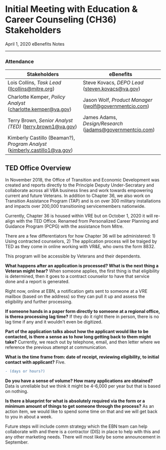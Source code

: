 # Initial Meeting with Education & Career Counseling (CH36) Stakeholders
April 1, 2020
eBenefits Notes
  
--------
### Attendance
|Stakeholders|eBenefits|
|---|---|
|Lois Collins, _Task Lead_ (llcollins@mitre.org) |Steve Kovacs, _DEPO Lead_ (steven.kovacs@va.gov)|
|Charlotte Kemper, _Policy Analyst_ (charlotte.kemper@va.gov)|Jason Wolf, _Product Manager_ (jwolf@governmentcio.com)|
|Terry Brown, _Senior Analyst (TED)_ (terry.brown1@va.gov)|James Adams, _Design/Research_ (jadams@governmentcio.com)|
|Kimberly Castillo (Beaman?), _Program Analyst_ (kimberly.castillo1@va.gov)|   |

## TED Office Overview
In November 2018, the Office of Transition and Economic Development was created and reports directly to the Principle Deputy Under-Secratary and collaborate across all VBA business lines and work towards empowering current and future Veterans.  In addition to Chapter 36, we also work on Transition Assistance Program (TAP) and is on over 300 military installations and impacts over 200,000 transitioning servicemembers nationwide.

Currently, Chapter 36 is housed within VRE but on October 1, 2020 it will re-align with the TED Office.  Renamed from Personalized Career Planning and Guidance Program (PCPG) with the assistance from Mitre.

There are a few differentiators for how Chapter 36 will be administered: 1)  Using contracted counselors, 2) The application process will be traiged by TED as they come in online working with VR&E, who owns the form 8832.

This program will be accessible by Veterans and their dependents.

**What happens after an application is processed?  What is the next thing a Veteran might hear?**
When someone applies, the first thing is that eligibility is determined, then it goes to a contract counselor to have that service done and a report is generated.

Right now, online at EBN, a notification gets sent to someone at a VRE mailbox (based on the address) so they can pull it up and assess the eligibility and further processing.  

**If someone hands in a paper form directly to someone at a regional office, is therea processing lag time?**
If they do it right there in person, there is no lag time if any and it wouldn't even be digitized.

**Part of the application talks about how the applicant would like to be contacted, is there a sense as to how long getting back to them might take?**
Currently, we reach out by telephone, email, and then letter where we reference the previous attempt at communication. 

**What is the time frame from: date of receipt, reviewing eligibility, to initial contact with applicant?**
Five.
``` diff
- (days or hours?)
```
**Do you have a sense of volume?  How many applications are obtained?**
Data is unreliable but we think it might be 4-6,000 per year but that is based on nothing.

**Is there a blueprint for what is absolutely required via the form or a minimum amount of things to get someone through the process?**
As an action item, we would like to spend some time on that and we will get back to you in about a week.

Future steps will include comm strategy which the EBN team can help collaborate with and there is a contractor (DIS) in place to help with this and any other marketing needs.  There will most likely be some announcement in September.



